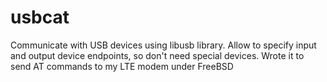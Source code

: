 # usbcat
Communicate with USB devices using libusb library. Allow to specify input and output device endpoints, so don't need special devices. Wrote it to send AT commands to my LTE modem under FreeBSD
